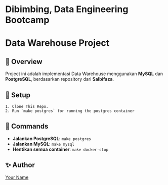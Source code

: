 # Dibimbing, Data Engineering Bootcamp

# Data Warehouse Project

## 📌 Overview
Project ini adalah implementasi Data Warehouse menggunakan **MySQL** dan **PostgreSQL**, berdasarkan repository dari **Salbifaza**.

## 🚀 Setup
```
1. Clone This Repo.
2. Run `make postgres` for running the postgres container
```

## 📌 Commands
- **Jalankan PostgreSQL**: `make postgres`
- **Jalankan MySQL**: `make mysql`
- **Hentikan semua container**: `make docker-stop`

## ✨ Author
[Your Name](https://github.com/wgilangp)